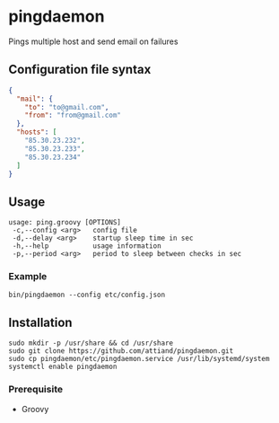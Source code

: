 # pingdaemon

Pings multiple host and send email on failures

## Configuration file syntax

```json
{
  "mail": {
    "to": "to@gmail.com",
    "from": "from@gmail.com"
  },
  "hosts": [
    "85.30.23.232",
    "85.30.23.233",
    "85.30.23.234"
  ]
}
```
## Usage
```
usage: ping.groovy [OPTIONS]
 -c,--config <arg>   config file
 -d,--delay <arg>    startup sleep time in sec
 -h,--help           usage information
 -p,--period <arg>   period to sleep between checks in sec
```
### Example

```
bin/pingdaemon --config etc/config.json
```
## Installation

```
sudo mkdir -p /usr/share && cd /usr/share
sudo git clone https://github.com/attiand/pingdaemon.git
sudo cp pingdaemon/etc/pingdaemon.service /usr/lib/systemd/system
systemctl enable pingdaemon
```
### Prerequisite

* Groovy
